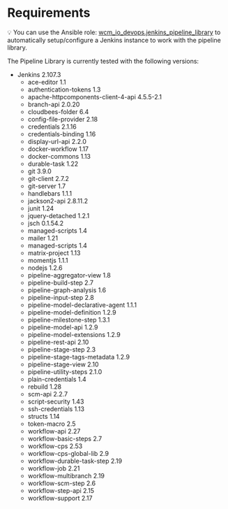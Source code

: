# Requirements

:bulb: You can use the Ansible role:
[wcm_io_devops.jenkins_pipeline_library](https://github.com/wcm-io-devops/ansible-jenkins-pipeline-library)
to automatically setup/configure a Jenkins instance to work with the
pipeline library.

The Pipeline Library is currently tested with the following versions:

* Jenkins 2.107.3
  *  ace-editor 1.1
  *  authentication-tokens 1.3
  *  apache-httpcomponents-client-4-api 4.5.5-2.1
  *  branch-api 2.0.20
  *  cloudbees-folder 6.4
  *  config-file-provider 2.18
  *  credentials 2.1.16
  *  credentials-binding 1.16
  *  display-url-api 2.2.0
  *  docker-workflow 1.17
  *  docker-commons 1.13
  *  durable-task 1.22
  *  git 3.9.0
  *  git-client 2.7.2
  *  git-server 1.7
  *  handlebars 1.1.1
  *  jackson2-api 2.8.11.2
  *  junit 1.24
  *  jquery-detached 1.2.1
  *  jsch 0.1.54.2
  *  managed-scripts 1.4
  *  mailer 1.21
  *  managed-scripts 1.4
  *  matrix-project 1.13
  *  momentjs 1.1.1
  *  nodejs 1.2.6
  *  pipeline-aggregator-view 1.8
  *  pipeline-build-step 2.7
  *  pipeline-graph-analysis 1.6
  *  pipeline-input-step 2.8
  *  pipeline-model-declarative-agent 1.1.1
  *  pipeline-model-definition 1.2.9
  *  pipeline-milestone-step 1.3.1
  *  pipeline-model-api 1.2.9
  *  pipeline-model-extensions 1.2.9
  *  pipeline-rest-api 2.10
  *  pipeline-stage-step 2.3
  *  pipeline-stage-tags-metadata 1.2.9
  *  pipeline-stage-view 2.10
  *  pipeline-utility-steps 2.1.0
  *  plain-credentials 1.4
  *  rebuild 1.28
  *  scm-api 2.2.7
  *  script-security 1.43
  *  ssh-credentials 1.13
  *  structs 1.14
  *  token-macro 2.5
  *  workflow-api 2.27
  *  workflow-basic-steps 2.7
  *  workflow-cps 2.53
  *  workflow-cps-global-lib 2.9
  *  workflow-durable-task-step 2.19
  *  workflow-job 2.21
  *  workflow-multibranch 2.19
  *  workflow-scm-step 2.6
  *  workflow-step-api 2.15
  *  workflow-support 2.17
